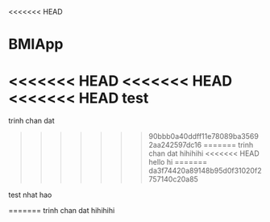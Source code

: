 <<<<<<< HEAD
# BMIApp
<<<<<<< HEAD
<<<<<<< HEAD
<<<<<<< HEAD
test
=======
trinh chan dat
>>>>>>> 90bbb0a40ddff11e78089ba35692aa242597dc16
=======
trinh chan dat hihihihi
<<<<<<< HEAD
hello
hi
=======
>>>>>>> da3f74420a89148b95d0f31020f2757140c20a85

test nhat hao

=======
trinh chan dat hihihihi

